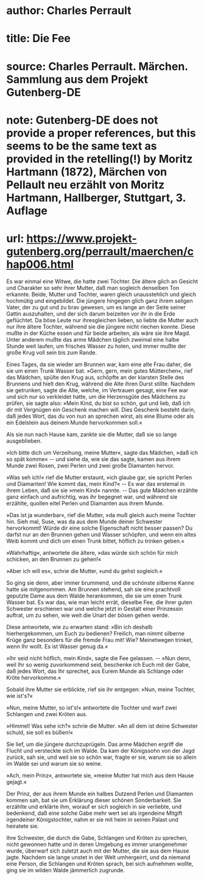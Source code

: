 # author: Charles Perrault
# title: Die Fee
# source: Charles Perrault. Märchen. Sammlung aus dem Projekt Gutenberg-DE
# note: Gutenberg-DE does not provide a proper references, but this seems to be the same text as provided in the retelling(!) by Moritz Hartmann (1872), Märchen von Pellault neu erzählt von Moritz Hartmann, Hallberger, Stuttgart, 3. Auflage
# url: https://www.projekt-gutenberg.org/perrault/maerchen/chap006.html

Es war einmal eine Witwe, die hatte zwei Töchter. Die ältere glich an
Gesicht und Charakter so sehr ihrer Mutter, daß man sogleich denselben
Ton erkannte. Beide, Mutter und Tochter, waren gleich unausstehlich und
gleich hochmütig und eingebildet. Die jüngere hingegen glich ganz ihrem
seligen Vater, der zu gut und zu brav gewesen, um es lange an der Seite
seiner Gattin auszuhalten, und der sich darum beizeiten vor ihr in die
Erde geflüchtet. Da böse Leute nur ihresgleichen lieben, so liebte die
Mutter auch nur ihre ältere Tochter, während sie die jüngere nicht
riechen konnte. Diese mußte in der Küche essen und für beide arbeiten,
als wäre sie ihre Magd. Unter anderem mußte das arme Mädchen täglich
zweimal eine halbe Stunde weit laufen, um frisches Wasser zu holen, und
immer mußte der große Krug voll sein bis zum Rande.

Eines Tages, da sie wieder am Brunnen war, kam eine alte Frau daher, die
sie um einen Trunk Wasser bat. »Gern, gern, mein gutes Mütterchen«, rief
das Mädchen, spülte den Krug aus, schöpfte an der klarsten Stelle des
Brunnens und hielt den Krug, während die Alte ihren Durst stillte.
Nachdem sie getrunken, sagte die Alte, welche, im Vertrauen gesagt, eine
Fee war und sich nur so verkleidet hatte, um die Herzensgüte des
Mädchens zu prüfen, sie sagte also: »Mein Kind, du bist so schön, gut
und lieb, daß ich dir mit Vergnügen ein Geschenk machen will. Dies
Geschenk besteht darin, daß jedes Wort, das du von nun an sprechen
wirst, als eine Blume oder als ein Edelstein aus deinem Munde
hervorkommen soll.«

Als sie nun nach Hause kam, zankte sie die Mutter, daß sie so lange
ausgeblieben.

»Ich bitte dich um Verzeihung, meine Mutter«, sagte das Mädchen, »daß
ich so spät komme« -- und siehe da, wie sie das sagte, kamen aus ihrem
Munde zwei Rosen, zwei Perlen und zwei große Diamanten hervor.

»Was seh ich!« rief die Mutter erstaunt, »ich glaube gar, sie spricht
Perlen und Diamanten! Wie kommt das, mein Kind?« -- Es war das erstemal
in ihrem Leben, daß sie sie »mein Kind« nannte. -- Das gute Mädchen
erzählte ganz einfach und aufrichtig, was ihr begegnet war, und während
sie erzählte, quollen eitel Perlen und Diamanten aus ihrem Munde.

»Das ist ja wunderbar«, rief die Mutter, »da muß gleich auch meine
Tochter hin. Sieh mal, Suse, was da aus dem Munde deiner Schwester
hervorkommt! Würde dir eine solche Eigenschaft nicht besser passen? Du
darfst nur an den Brunnen gehen und Wasser schöpfen, und wenn ein altes
Weib kommt und dich um einen Trunk bittet, höflich zu trinken geben.«

»Wahrhaftig«, antwortete die ältere, »das würde sich schön für mich
schicken, an den Brunnen zu gehen!«

»Aber ich will es«, schrie die Mutter, »und du gehst sogleich.«

So ging sie denn, aber immer brummend, und die schönste silberne Kanne
hatte sie mitgenommen. Am Brunnen stehend, sah sie eine prachtvoll
geputzte Dame aus dem Walde herankommen, die sie um einen Trunk Wasser
bat. Es war das, wie man leicht errät, dieselbe Fee, die ihrer guten
Schwester erschienen war und welche jetzt in Gestalt einer Prinzessin
auftrat, um zu sehen, wie weit die Unart der bösen gehen werde.

Diese antwortete, wie zu erwarten stand: »Bin ich deshalb
hierhergekommen, um Euch zu bedienen? Freilich, man nimmt silberne Krüge
ganz besonders für die fremde Frau mit! Wie? Meinetwegen trinket, wenn
Ihr wollt. Es ist Wasser genug da.«

»Ihr seid nicht höflich, mein Kind«, sagte die Fee gelassen. -- »Nun
denn, weil Ihr so wenig zuvorkommend seid, beschenke ich Euch mit der
Gabe, daß jedes Wort, das Ihr sprechet, aus Eurem Munde als Schlange
oder Kröte hervorkomme.«

Sobald ihre Mutter sie erblickte, rief sie ihr entgegen: »Nun, meine
Tochter, wie ist\'s?«

»Nun, meine Mutter, so ist\'s!« antwortete die Tochter und warf zwei
Schlangen und zwei Kröten aus.

»Himmel! Was sehe ich?« schrie die Mutter. »An all dem ist deine
Schwester schuld, sie soll es büßen!«

Sie lief, um die jüngere durchzuprügeln. Das arme Mädchen ergriff die
Flucht und versteckte sich im Walde. Da kam der Königssohn von der Jagd
zurück, sah sie, und weil sie so schön war, fragte er sie, warum sie so
allein im Walde sei und warum sie so weine.

»Ach, mein Prinz«, antwortete sie, »meine Mutter hat mich aus dem Hause
gejagt.«

Der Prinz, der aus ihrem Munde ein halbes Dutzend Perlen und Diamanten
kommen sah, bat sie um Erklärung dieser schönen Sonderbarkeit. Sie
erzählte und erklärte ihm, worauf er sich sogleich in sie verliebte, und
bedenkend, daß eine solche Gabe mehr wert sei als irgendeine Mitgift
irgendeiner Königstochter, nahm er sie mit heim in seinen Palast und
heiratete sie.

Ihre Schwester, die durch die Gabe, Schlangen und Kröten zu sprechen,
nicht gewonnen hatte und in deren Umgebung es immer unangenehmer wurde,
überwarf sich zuletzt auch mit der Mutter, die sie aus dem Hause jagte.
Nachdem sie lange unstet in der Welt umhergeirrt, und da niemand eine
Person, die Schlangen und Kröten sprach, bei sich aufnehmen wollte, ging
sie im wilden Walde jämmerlich zugrunde.